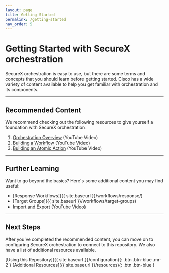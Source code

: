 ```yaml
---
layout: page
title: Getting Started
permalink: /getting-started
nav_order: 5
---
```


# Getting Started with SecureX orchestration
SecureX orchestration is easy to use, but there are some terms and concepts that you should learn before getting started. Cisco has a wide variety of content available to help you get familiar with orchestration and its components.

---

## Recommended Content
We recommend checking out the following resources to give yourself a foundation with SecureX orchestration:

1. [Orchestration Overview](https://www.youtube.com/watch?v=Vmn2KpS1H7I&list=PLPFIie48Myg2tu2gHbgm-moYg8LDaXsSo&index=1) (YouTube Video)
1. [Building a Workflow](https://www.youtube.com/watch?v=gs-XWrCXQbE&list=PLPFIie48Myg2tu2gHbgm-moYg8LDaXsSo&index=2) (YouTube Video)
1. [Building an Atomic Action](https://www.youtube.com/watch?v=sNN6SLgeNpQ&list=PLPFIie48Myg2tu2gHbgm-moYg8LDaXsSo&index=3) (YouTube Video)

---

## Further Learning
Want to go beyond the basics? Here's some additional content you may find useful:

* [Response Workflows]({{ site.baseurl }}/workflows/response/)
* [Target Groups]({{ site.baseurl }}/workflows/target-groups)
* [Import and Export](https://www.youtube.com/watch?v=qmJk994qLOg&list=PLPFIie48Myg2tu2gHbgm-moYg8LDaXsSo&index=5) (YouTube Video)

---

## Next Steps
After you've completed the recommended content, you can move on to configuring SecureX orchestration to connect to this repository. We also have a list of additional resources available.

[Using this Repository]({{ site.baseurl }}/configuration){: .btn .btn-blue .mr-2 } [Additional Resources]({{ site.baseurl }}/resources){: .btn .btn-blue }